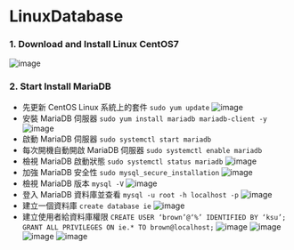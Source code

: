 # LinuxDatabase
### 1. Download and Install Linux CentOS7
![image](https://user-images.githubusercontent.com/33440699/223036052-052e97ec-2da8-443f-98f3-3652ed7d527d.png)
### 2. Start Install MariaDB
* 先更新 CentOS Linux 系統上的套件 ```sudo yum update```
![image](https://user-images.githubusercontent.com/33440699/223045686-535e49da-2354-467c-bd1f-3087fbed3394.png)
* 安裝 MariaDB 伺服器 ```sudo yum install mariadb mariadb-client -y```
![image](https://user-images.githubusercontent.com/33440699/223168377-5df69c3f-17a3-465c-830c-2fa84243bb03.png)
* 啟動 MariaDB 伺服器 ```sudo systemctl start mariadb```
* 每次開機自動開啟 MariaDB 伺服器 ```sudo systemctl enable mariadb```
* 檢視 MariaDB 啟動狀態 ```sudo systemctl status mariadb```
![image](https://user-images.githubusercontent.com/33440699/223168868-98752f04-e249-4b27-aa8d-1b5aadfe5141.png)
* 加強 MariaDB 安全性 ```sudo mysql_secure_installation```
![image](https://user-images.githubusercontent.com/33440699/223169930-43edd1e1-ef58-4ce3-8ab4-982357aa5cf8.png)
* 檢視 MariaDB 版本 ```mysql -V```
![image](https://user-images.githubusercontent.com/33440699/223170169-e98efb1c-84f6-492d-a801-6fed18252a1c.png)
* 登入 MariaDB 資料庫並查看 ```mysql -u root -h localhost -p```
![image](https://user-images.githubusercontent.com/33440699/223170522-f404c2b3-500d-4edb-abbe-2fc222e0d876.png)
* 建立一個資料庫 ```create database ie```
![image](https://user-images.githubusercontent.com/33440699/223171183-f4e5d02a-5dee-4e50-b886-a29d4b5e8629.png)
* 建立使用者給資料庫權限 ```CREATE USER ‘brown’@‘%’ IDENTIFIED BY ‘ksu’;```  ```GRANT ALL PRIVILEGES ON ie.* TO brown@localhost;```
![image](https://user-images.githubusercontent.com/33440699/223172101-09cfe34a-cd34-4d25-bc7a-5eb1739e4d0a.png)
![image](https://user-images.githubusercontent.com/33440699/223172967-ce24ee5b-bbd5-4678-8972-2da5a32a9303.png)
![image](https://user-images.githubusercontent.com/33440699/223173451-693735f1-ebfc-4ac2-8bfe-f78050cd6d6e.png)
![image](https://user-images.githubusercontent.com/33440699/223180208-3d2f5bd8-c5ad-4cc4-a3af-1207b47cccb1.png)
